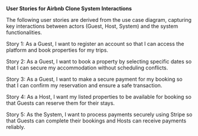 **User Stories for Airbnb Clone System Interactions**



The following user stories are derived from the use case diagram, capturing key interactions between actors (Guest, Host, System) and the system functionalities.


Story 1: As a Guest, I want to register an account so that I can access the platform and book properties for my trips.

Story 2: As a Guest, I want to book a property by selecting specific dates so that I can secure my accommodation without scheduling conflicts.

Story 3: As a Guest, I want to make a secure payment for my booking so that I can confirm my reservation and ensure a safe transaction.

Story 4: As a Host, I want my listed properties to be available for booking so that Guests can reserve them for their stays.

Story 5: As the System, I want to process payments securely using Stripe so that Guests can complete their bookings and Hosts can receive payments reliably.


